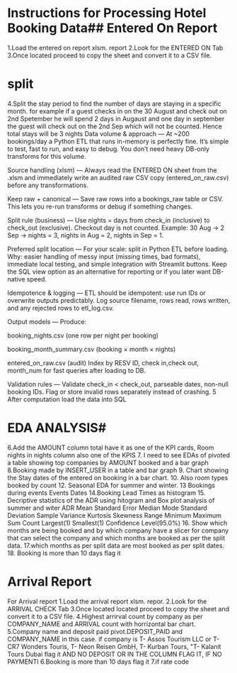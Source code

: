 # Instructions for Processing Hotel Booking Data## Entered On Report
1.Load the entered on report xlsm. report
2.Look for the ENTERED ON Tab
3.Once located proceed to copy the sheet and convert it to a CSV file.
# split ## 
4.Split the stay period to find the number of days are staying in a specific month. for example if a guest checks in on the 30 August and check out on 2nd Spetember he will spend 2 days in Augaust and one day in september
the guest will check out on the 2nd Sep which will not be counted. Hence total stays will be 3 nights
Data volume & approach — At ~200 bookings/day  a Python ETL that runs in-memory is perfectly fine. It’s simple to test, fast to run, and easy to debug. You don’t need heavy DB-only transforms for this volume.

Source handling (xlsm) — Always read the ENTERED ON sheet from the .xlsm and immediately write an audited raw CSV copy (entered_on_raw.csv) before any transformations.

Keep raw + canonical — Save raw rows into a bookings_raw table or CSV. This lets you re-run transforms or debug if something changes.

Split rule (business) — Use nights = days from check_in (inclusive) to check_out (exclusive). Checkout day is not counted. Example: 30 Aug → 2 Sep → nights = 3, nights in Aug = 2, nights in Sep = 1.

Preferred split location — For your scale: split in Python ETL before loading. Why: easier handling of messy input (missing times, bad formats), immediate local testing, and simple integration with Streamlit buttons. Keep the SQL view option as an alternative for reporting or if you later want DB-native speed.

Idempotence & logging — ETL should be idempotent: use run IDs or overwrite outputs predictably. Log source filename, rows read, rows written, and any rejected rows to etl_log.csv.

Output models — Produce:

booking_nights.csv (one row per night per booking)

booking_month_summary.csv (booking × month × nights)

entered_on_raw.csv (audit)
Index by RESV ID, check in,check out, month_num for fast queries after loading to DB.

Validation rules — Validate check_in < check_out, parseable dates, non-null booking IDs. Flag or store invalid rows separately instead of crashing.
5 After computation load the data into SQL
# EDA ANALYSIS#  
6.Add the AMOUNT column total have it as one of the KPI cards, Room nights in nights column also one of the KPIS
7. I need to see EDAs of pivoted a table showing top companies by AMOUNT booked and a bar graph
8.Booking made by INSERT_USER in a table and bar graph
9. Chart showing the Stay dates of the entered on booking in a bar chart.
10. Also room types booked by count 
12. Seasonal EDA for summer and winter.
13 Bookings during events Events Dates 
14.Booking Lead Times as histogram
15. Decriptive statistics of the ADR using hitogram and Box plot analysis of summer and witer ADR 
Mean
Standard Error
Median
Mode
Standard Deviation
Sample Variance
Kurtosis
Skewness
Range
Minimum
Maximum
Sum
Count
Largest(1)
Smallest(1)
Confidence Level(95.0%)
16. Show which months are being booked and by which company have a slicer for company that can select the company and which months are booked as per the split data.
17.which months as per split data are most booked as per split dates. 
18. Booking is more than 10 days flag it 

# Arrival Report

For Arrival report
1.Load the arrival report xlsm. repor. 
2.Look for the ARRIVAL CHECK Tab
3.Once located located proceed to copy the sheet and convert it to a CSV file.
4.Highest arrirval count by company as per COMPANY_NAME and ARRIVAL count with horrizontal bar chart.
5.Company name and deposit paid pivot.DEPOSIT_PAID and COMPANY_NAME in this case. if company is T- Assos Tourism LLC 
 or T-CR7 Wonders Touris, T- Neon Reisen GmbH, T- Kurban Tours, "T- Kalanit Tours Dubai flag it AND NO DEPOSIT OR IN THE COLUMN FLAG IT, IF NO PAYMENTI 
6.Booking is more than 10 days flag it
7.if rate code 


